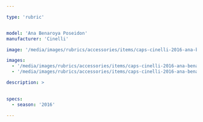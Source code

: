 ```yaml
---

type: 'rubric'


model: 'Ana Benaroya Poseidon'
manufacturer: 'Cinelli'

image: '/media/images/rubrics/accessories/items/caps-cinelli-2016-ana-benaroya-poseidon_1.jpg'

images: 
  - '/media/images/rubrics/accessories/items/caps-cinelli-2016-ana-benaroya-poseidon_2.jpg'
  - '/media/images/rubrics/accessories/items/caps-cinelli-2016-ana-benaroya-poseidon_3.jpg'

description: >
    

specs:
  - season: '2016'
    
---
```

